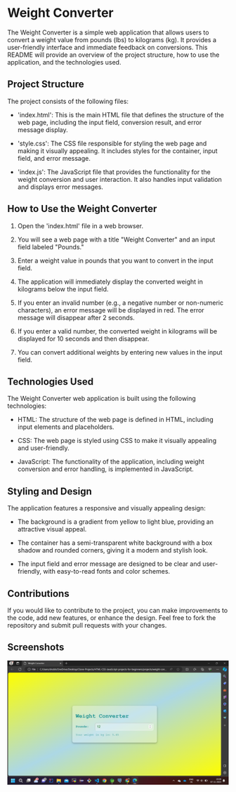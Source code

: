 
# Weight Converter
The Weight Converter is a simple web application that allows users to convert a weight value from pounds (lbs) to kilograms (kg). It provides a user-friendly interface and immediate feedback on conversions. This README will provide an overview of the project structure, how to use the application, and the technologies used.


## Project Structure
The project consists of the following files:

- 'index.html': This is the main HTML file that defines the structure of the web page, including the input field, conversion result, and error message display.

- 'style.css': The CSS file responsible for styling the web page and making it visually appealing. It includes styles for the container, input field, and error message.

- 'index.js': The JavaScript file that provides the functionality for the weight conversion and user interaction. It also handles input validation and displays error messages.
## How to Use the Weight Converter
1. Open the 'index.html' file in a web browser.

2. You will see a web page with a title "Weight Converter" and an input field labeled "Pounds."

3. Enter a weight value in pounds that you want to convert in the input field.

4. The application will immediately display the converted weight in kilograms below the input field.

5. If you enter an invalid number (e.g., a negative number or non-numeric characters), an error message will be displayed in red. The error message will disappear after 2 seconds.

6. If you enter a valid number, the converted weight in kilograms will be displayed for 10 seconds and then disappear.

7. You can convert additional weights by entering new values in the input field.
## Technologies Used
The Weight Converter web application is built using the following technologies:

- HTML: The structure of the web page is defined in HTML, including input elements and placeholders.

- CSS: The web page is styled using CSS to make it visually appealing and user-friendly.

- JavaScript: The functionality of the application, including weight conversion and error handling, is implemented in JavaScript.
## Styling and Design
The application features a responsive and visually appealing design:

- The background is a gradient from yellow to light blue, providing an attractive visual appeal.

- The container has a semi-transparent white background with a box shadow and rounded corners, giving it a modern and stylish look.

- The input field and error message are designed to be clear and user-friendly, with easy-to-read fonts and color schemes.


## Contributions
If you would like to contribute to the project, you can make improvements to the code, add new features, or enhance the design. Feel free to fork the repository and submit pull requests with your changes.
## Screenshots

![App Screenshot 1](Screenshot%20(179).png)

